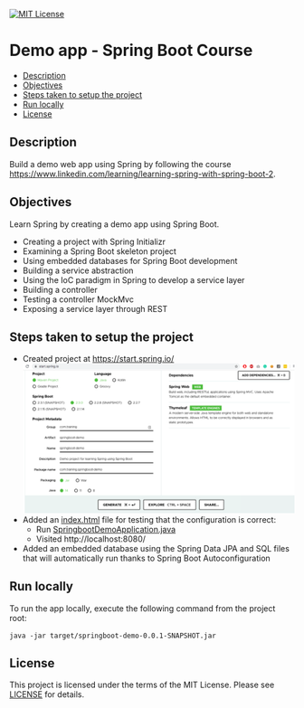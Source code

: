 [![MIT License](https://img.shields.io/badge/License-MIT-green.svg)](LICENSE.md)

# Demo app - Spring Boot Course

* [Description](#description)
* [Objectives](#objectives)
* [Steps taken to setup the project](#steps-taken-to-setup-the-project)
* [Run locally](#run-locally)
* [License](#license)

## Description
Build a demo web app using Spring by following the course https://www.linkedin.com/learning/learning-spring-with-spring-boot-2.

## Objectives
Learn Spring by creating a demo app using Spring Boot.

- Creating a project with Spring Initializr
- Examining a Spring Boot skeleton project
- Using embedded databases for Spring Boot development
- Building a service abstraction
- Using the IoC paradigm in Spring to develop a service layer
- Building a controller
- Testing a controller MockMvc
- Exposing a service layer through REST

## Steps taken to setup the project
- Created project at https://start.spring.io/
![Image of project config](spring-initializr.png)
- Added an [index.html](src/main/resources/static/index.html) file for testing that the configuration is correct:
    - Run [SpringbootDemoApplication.java](src/main/java/com/training/springbootdemo/SpringbootDemoApplication.java)
    - Visited http://localhost:8080/ 
- Added an embedded database using the Spring Data JPA and SQL files that will automatically run thanks to Spring Boot Autoconfiguration
    
## Run locally
To run the app locally, execute the following command from the project root:
```
java -jar target/springboot-demo-0.0.1-SNAPSHOT.jar
```

## License
This project is licensed under the terms of the MIT License.
Please see [LICENSE](LICENSE.md) for details.
